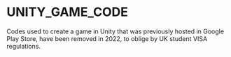 # UNITY_GAME_CODE
 Codes used to create a game in Unity that was previously hosted in Google Play Store, have been removed in 2022, to oblige by UK student VISA regulations.
